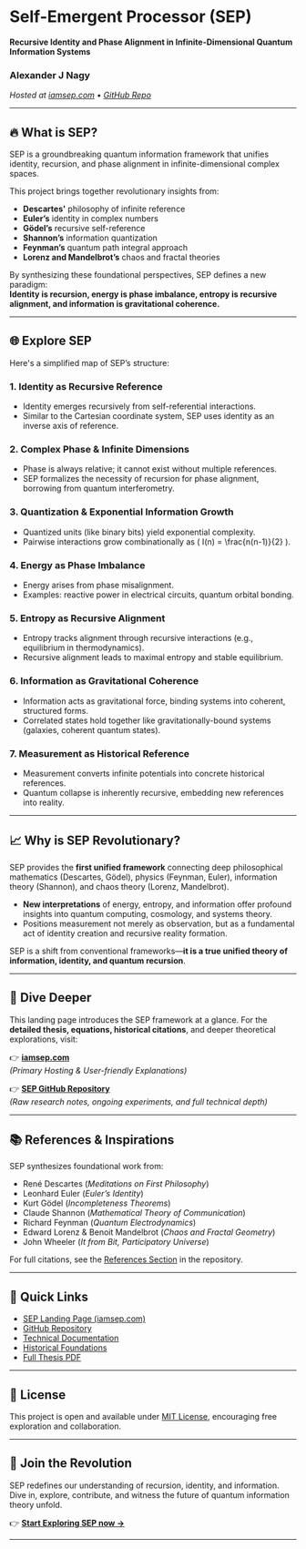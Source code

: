 # Self-Emergent Processor (SEP)
**Recursive Identity and Phase Alignment in Infinite-Dimensional Quantum Information Systems**
### Alexander J Nagy

*Hosted at [iamsep.com](https://iamsep.com) • [GitHub Repo](https://github.com/scrallex/Self-Emergent-Processor)*

---

## 🔥 **What is SEP?**

SEP is a groundbreaking quantum information framework that unifies identity, recursion, and phase alignment in infinite-dimensional complex spaces.

This project brings together revolutionary insights from:
- **Descartes'** philosophy of infinite reference
- **Euler’s** identity in complex numbers
- **Gödel’s** recursive self-reference
- **Shannon’s** information quantization
- **Feynman’s** quantum path integral approach
- **Lorenz and Mandelbrot’s** chaos and fractal theories

By synthesizing these foundational perspectives, SEP defines a new paradigm:  
**Identity is recursion, energy is phase imbalance, entropy is recursive alignment, and information is gravitational coherence.**

---

## 🌐 **Explore SEP**

Here's a simplified map of SEP’s structure:

### 1. **Identity as Recursive Reference**
- Identity emerges recursively from self-referential interactions.
- Similar to the Cartesian coordinate system, SEP uses identity as an inverse axis of reference.

### 2. **Complex Phase & Infinite Dimensions**
- Phase is always relative; it cannot exist without multiple references.
- SEP formalizes the necessity of recursion for phase alignment, borrowing from quantum interferometry.

### 3. **Quantization & Exponential Information Growth**
- Quantized units (like binary bits) yield exponential complexity.
- Pairwise interactions grow combinationally as \( I(n) = \frac{n(n-1)}{2} \).

### 4. **Energy as Phase Imbalance**
- Energy arises from phase misalignment.
- Examples: reactive power in electrical circuits, quantum orbital bonding.

### 5. **Entropy as Recursive Alignment**
- Entropy tracks alignment through recursive interactions (e.g., equilibrium in thermodynamics).
- Recursive alignment leads to maximal entropy and stable equilibrium.

### 6. **Information as Gravitational Coherence**
- Information acts as gravitational force, binding systems into coherent, structured forms.
- Correlated states hold together like gravitationally-bound systems (galaxies, coherent quantum states).

### 7. **Measurement as Historical Reference**
- Measurement converts infinite potentials into concrete historical references.
- Quantum collapse is inherently recursive, embedding new references into reality.

---

## 📈 **Why is SEP Revolutionary?**

SEP provides the **first unified framework** connecting deep philosophical mathematics (Descartes, Gödel), physics (Feynman, Euler), information theory (Shannon), and chaos theory (Lorenz, Mandelbrot).

- **New interpretations** of energy, entropy, and information offer profound insights into quantum computing, cosmology, and systems theory.
- Positions measurement not merely as observation, but as a fundamental act of identity creation and recursive reality formation.

SEP is a shift from conventional frameworks—**it is a true unified theory of information, identity, and quantum recursion**.

---

## 🚀 **Dive Deeper**

This landing page introduces the SEP framework at a glance. For the **detailed thesis, equations, historical citations**, and deeper theoretical explorations, visit:

👉 **[iamsep.com](https://iamsep.com)**  
_(Primary Hosting & User-friendly Explanations)_

👉 **[SEP GitHub Repository](https://github.com/scrallex/Self-Emergent-Processor)**  
_(Raw research notes, ongoing experiments, and full technical depth)_

---

## 📚 **References & Inspirations**

SEP synthesizes foundational work from:

- René Descartes (*Meditations on First Philosophy*)
- Leonhard Euler (*Euler’s Identity*)
- Kurt Gödel (*Incompleteness Theorems*)
- Claude Shannon (*Mathematical Theory of Communication*)
- Richard Feynman (*Quantum Electrodynamics*)
- Edward Lorenz & Benoit Mandelbrot (*Chaos and Fractal Geometry*)
- John Wheeler (*It from Bit, Participatory Universe*)

For full citations, see the [References Section](REFERENCES.md) in the repository.

---

## 🔗 **Quick Links**

- [SEP Landing Page (iamsep.com)](https://iamsep.com)
- [GitHub Repository](https://github.com/scrallex/Self-Emergent-Processor)
- [Technical Documentation](TECHNICAL_DOCUMENTATION.md)
- [Historical Foundations](HISTORICAL_FOUNDATIONS.md)
- [Full Thesis PDF](SEP_FULL_THESIS.pdf)

---

## 📜 **License**

This project is open and available under [MIT License](LICENSE.md), encouraging free exploration and collaboration.

---

## 🙌 **Join the Revolution**

SEP redefines our understanding of recursion, identity, and information. Dive in, explore, contribute, and witness the future of quantum information theory unfold.

👉 **[Start Exploring SEP now →](https://iamsep.com)**

---
